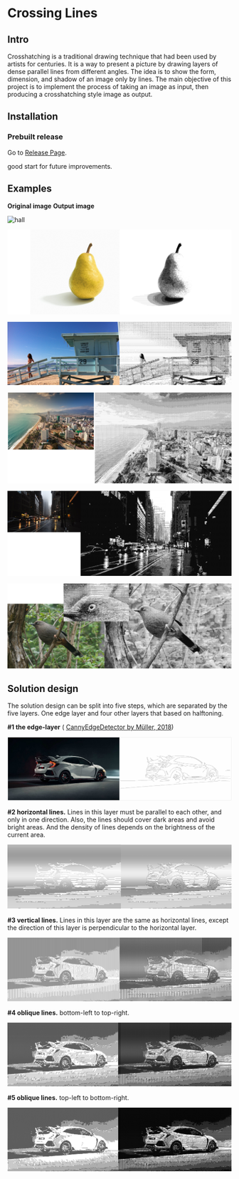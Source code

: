 # Crossing Lines


## Intro

Crosshatching is a traditional drawing technique that had been used by artists for centuries. It is a way to present a picture by drawing layers of dense parallel lines from different angles. The idea is to show the form, dimension, and shadow of an image only by lines. The main objective of this project is to implement the process of taking an image as input, then producing a crosshatching style image as output. 

## Installation  
### Prebuilt release  
Go to [Release Page](https://github.com/nakson/Crossing-Lines/releases).  

good start for future improvements.



## Examples

**Original image**                                                                 **Output image**

![hall](/pic/hall.png)

![peach](/pic/peach.png)

![beach](/pic/beach.png)

![citybeach](/pic/citybeach.png)

![city](/pic/city.png)

![bird](/pic/bird.png)



## Solution design

The solution design can be split into five steps, which are separated by the five layers. One edge layer and four other layers that based on halftoning.

**#1 the edge-layer** ( [CannyEdgeDetector by Müller, 2018](https://github.com/Milchreis/processing-imageprocessing))

![layer01](./pic/layer01.jpg)

**#2 horizontal lines.** Lines in this layer must be parallel to each other, and only in one direction. Also, the lines should cover dark areas and avoid bright areas. And the density of lines depends on the brightness of the current area. 

![layer02](/pic/layer02.png)

**#3 vertical lines.** Lines in this layer are the same as horizontal lines, except the direction of this layer is perpendicular to the horizontal layer. 

![layer03](/pic/layer03.png)

**#4 oblique lines.** bottom-left to top-right.

![layer04](/pic/layer04.png)

**#5 oblique lines.** top-left to bottom-right.

![layer05](/pic/layer05.png)

